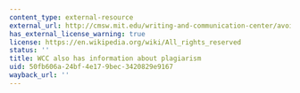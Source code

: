 ```yaml
---
content_type: external-resource
external_url: http://cmsw.mit.edu/writing-and-communication-center/avoiding-plagiarism/
has_external_license_warning: true
license: https://en.wikipedia.org/wiki/All_rights_reserved
status: ''
title: WCC also has information about plagiarism
uid: 50fb606a-24bf-4e17-9bec-3420829e9167
wayback_url: ''
---
```

